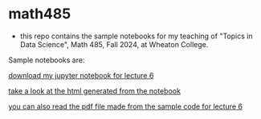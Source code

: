 # math485

* this repo contains the sample notebooks for my teaching of "Topics in Data Science", Math 485, Fall 2024, at Wheaton College.


Sample notebooks are:

[download my jupyter notebook for lecture 6](sample_code/tabular_data/tabular_data_06.ipynb)

[take a look at the html generated from the notebook](https://github.com/yingli/math485/blob/main/sample_code/tabular_data/tabular_data_06.html)

[you can also read the pdf file made from the sample code for lecture 6](tabular_data_06.pdf)
